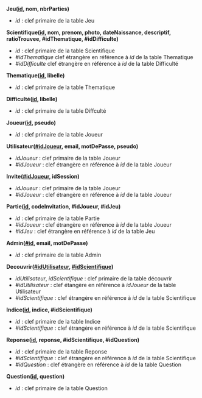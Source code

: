 **Jeu(<ins>id</ins>, nom, nbrParties)**
- *id* : clef primaire de la table Jeu

**Scientifique(<ins>id</ins>, nom, prenom, photo, dateNaissance, descriptif, ratioTrouvee, #idThematique, #idDifficulte)**
- *id* : clef primaire de la table Scientifique
- *#idThematique* clef étrangère en référence à *id* de la table Thematique
- *#idDifficulte* clef étrangère en référence à *id* de la table Difficulté

**Thematique(<ins>id</ins>, libelle)**
- *id* : clef primaire de la table Thematique

**Difficulté(<ins>id</ins>, libelle)**
- *id* : clef primaire de la table Diffculté

**Joueur(<ins>id</ins>, pseudo)**
- *id* : clef primaire de la table Joueur

**Utilisateur(<ins>#idJoueur</ins>, email, motDePasse, pseudo)**
- *idJoueur* : clef primaire de la table Joueur
- *#idJoueur* : clef étrangère en référence à *id* de la table Joueur

**Invite(<ins>#idJoueur</ins>, idSession)**
- *idJoueur* : clef primaire de la table Joueur
- *#idJoueur* : clef étrangère en référence à *id* de la table Joueur

**Partie(<ins>id</ins>, codeInvitation, #idJoueur, #idJeu)**
- *id* : clef primaire de la table Partie
- *#idJoueur* : clef étrangère en référence à *id* de la table Joueur
- *#idJeu* : clef étrangère en référence à *id* de la table Jeu

**Admin(<ins>#id</ins>, email, motDePasse)**
- *id* : clef primaire de la table Admin

**Decouvrir(<ins>#idUtilisateur</ins>, <ins>#idScientifique</ins>)**
- *idUtilisateur*, *idScientifique* : clef primaire de la table découvrir
- *#idUtilisateur* : clef étangère en référence à *idJoueur* de la table Utilisateur
- *#idScientifique* : clef étrangère en référence à *id* de la table Scientifique

**Indice(<ins>id</ins>, indice, #idScientifique)**
- *id* : clef primaire de la table Indice
- *#idScientifique* : clef étrangère en référence à *id* de la table Scientifique

**Reponse(<ins>id</ins>, reponse, #idScientifique, #idQuestion)**
- *id* : clef primaire de la table Reponse
- *#idScientifique* : clef étrangère en référence à *id* de la table Scientifique
- *#idQuestion* : clef étrangère en référence à *id* de la table Question

**Question(<ins>id</ins>, question)**
- *id* : clef primaire de la table Question